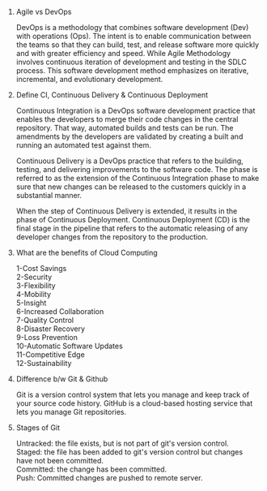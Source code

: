 1.  Agile vs DevOps 

	DevOps is a methodology that combines software development (Dev) with operations (Ops). The intent is to enable communication between the teams so that they can build, test, and release software more quickly and with greater efficiency and speed. While Agile Methodology involves continuous iteration of development and testing in the SDLC process. This software development method emphasizes on iterative, incremental, and evolutionary development.

2.  Define CI, Continuous Delivery & Continuous Deployment

	Continuous Integration is a DevOps software development practice that enables the developers to merge their code changes in the central repository. That way, automated builds and tests can be run. The amendments by the developers are validated by creating a built and running an automated test against them.

	Continuous Delivery is a DevOps practice that refers to the building, testing, and delivering improvements to the software code. The phase is referred to as the extension of the Continuous Integration phase to make sure that new changes can be released to the customers quickly in a substantial manner.

	When the step of Continuous Delivery is extended, it results in the phase of Continuous Deployment. Continuous Deployment (CD) is the final stage in the pipeline that refers to the automatic releasing of any developer changes from the repository to the production.

3.  What are the benefits of Cloud Computing

	1-Cost Savings<br/>
	2-Security<br/>
	3-Flexibility<br/>
	4-Mobility<br/>
	5-Insight<br/>
	6-Increased Collaboration<br/>
	7-Quality Control<br/>
	8-Disaster Recovery<br/>
	9-Loss Prevention<br/>
	10-Automatic Software Updates<br/>
	11-Competitive Edge<br/>
	12-Sustainability<br/>

4. Difference b/w Git & Github

	Git is a version control system that lets you manage and keep track of your source code history. GitHub is a cloud-based hosting service that lets you manage Git repositories.

5. Stages of Git

	Untracked: the file exists, but is not part of git's version control.<br/>
	Staged: the file has been added to git's version control but changes have not been committed.<br/>
	Committed: the change has been committed.<br/>
	Push: Committed changes are pushed to remote server.<br/>